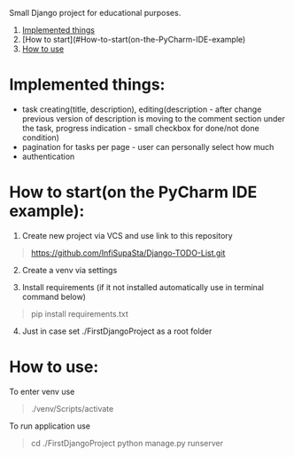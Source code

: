 Small Django project for educational purposes.

1. [Implemented things](#Implemented-things)
2. [How to start](#How-to-start(on-the-PyCharm-IDE-example)
3. [How to use](#How-to-use)


# Implemented things:
- task creating(title, description), editing(description - after change previous version of description is moving to the comment section under the task, progress indication - small checkbox for done/not done condition)
- pagination for tasks per page - user can personally select how much
- authentication

# How to start(on the PyCharm IDE example):

1) Create new project via VCS and use link to this repository

> https://github.com/InfiSupaSta/Django-TODO-List.git

2) Create a venv via settings

3) Install requirements (if it not installed automatically use in terminal command below)

> pip install requirements.txt

4) Just in case set ./FirstDjangoProject as a root folder

# How to use:

To enter venv use

> ./venv/Scripts/activate

To run application use

> cd ./FirstDjangoProject
> python manage.py runserver

